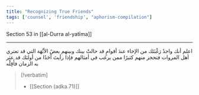 ```yaml
---
title: "Recognizing True Friends"
tags: ['counsel', 'friendship', "aphorism-compilation"]
---
```


 Section 53 in [[al-Durra al-yatīma]]

---
اعلم أنك واجدٌ رَغْبَتَك من الإخاء عندَ أقوامٍ قد حالتْ بينك وبينهم بعضُ الأبَّهَة التي قد تعتري أهل المروات فتحجز منهم كثيرًا ممن يرغب في أمثالهم فإذا رأيتَ أحَدًا من أولئك قد عثر به الزمان فأَقِلْه

> [!verbatim]
> - [[Section (adka.71)]]
